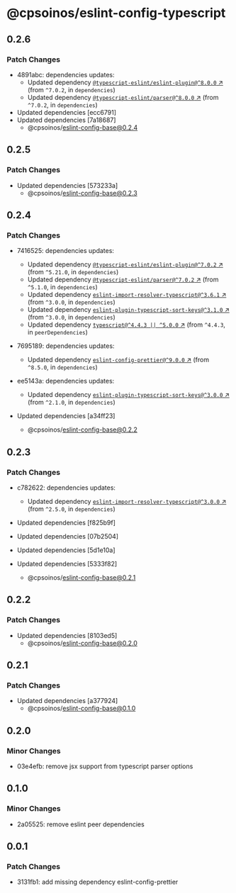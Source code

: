 # @cpsoinos/eslint-config-typescript

## 0.2.6

### Patch Changes

- 4891abc: dependencies updates:
  - Updated dependency [`@typescript-eslint/eslint-plugin@^8.0.0` ↗︎](https://www.npmjs.com/package/@typescript-eslint/eslint-plugin/v/8.0.0) (from `^7.0.2`, in `dependencies`)
  - Updated dependency [`@typescript-eslint/parser@^8.0.0` ↗︎](https://www.npmjs.com/package/@typescript-eslint/parser/v/8.0.0) (from `^7.0.2`, in `dependencies`)
- Updated dependencies [ecc6791]
- Updated dependencies [7a18687]
  - @cpsoinos/eslint-config-base@0.2.4

## 0.2.5

### Patch Changes

- Updated dependencies [573233a]
  - @cpsoinos/eslint-config-base@0.2.3

## 0.2.4

### Patch Changes

- 7416525: dependencies updates:

  - Updated dependency [`@typescript-eslint/eslint-plugin@^7.0.2` ↗︎](https://www.npmjs.com/package/@typescript-eslint/eslint-plugin/v/7.0.2) (from `^5.21.0`, in `dependencies`)
  - Updated dependency [`@typescript-eslint/parser@^7.0.2` ↗︎](https://www.npmjs.com/package/@typescript-eslint/parser/v/7.0.2) (from `^5.1.0`, in `dependencies`)
  - Updated dependency [`eslint-import-resolver-typescript@^3.6.1` ↗︎](https://www.npmjs.com/package/eslint-import-resolver-typescript/v/3.6.1) (from `^3.0.0`, in `dependencies`)
  - Updated dependency [`eslint-plugin-typescript-sort-keys@^3.1.0` ↗︎](https://www.npmjs.com/package/eslint-plugin-typescript-sort-keys/v/3.1.0) (from `^3.0.0`, in `dependencies`)
  - Updated dependency [`typescript@^4.4.3 || ^5.0.0` ↗︎](https://www.npmjs.com/package/typescript/v/4.4.3) (from `^4.4.3`, in `peerDependencies`)

- 7695189: dependencies updates:
  - Updated dependency [`eslint-config-prettier@^9.0.0` ↗︎](https://www.npmjs.com/package/eslint-config-prettier/v/9.0.0) (from `^8.5.0`, in `dependencies`)
- ee5143a: dependencies updates:
  - Updated dependency [`eslint-plugin-typescript-sort-keys@^3.0.0` ↗︎](https://www.npmjs.com/package/eslint-plugin-typescript-sort-keys/v/3.0.0) (from `^2.1.0`, in `dependencies`)
- Updated dependencies [a34ff23]
  - @cpsoinos/eslint-config-base@0.2.2

## 0.2.3

### Patch Changes

- c782622: dependencies updates:

  - Updated dependency [`eslint-import-resolver-typescript@^3.0.0` ↗︎](https://www.npmjs.com/package/eslint-import-resolver-typescript/v/3.0.0) (from `^2.5.0`, in `dependencies`)

- Updated dependencies [f825b9f]
- Updated dependencies [07b2504]
- Updated dependencies [5d1e10a]
- Updated dependencies [5333f82]
  - @cpsoinos/eslint-config-base@0.2.1

## 0.2.2

### Patch Changes

- Updated dependencies [8103ed5]
  - @cpsoinos/eslint-config-base@0.2.0

## 0.2.1

### Patch Changes

- Updated dependencies [a377924]
  - @cpsoinos/eslint-config-base@0.1.0

## 0.2.0

### Minor Changes

- 03e4efb: remove jsx support from typescript parser options

## 0.1.0

### Minor Changes

- 2a05525: remove eslint peer dependencies

## 0.0.1

### Patch Changes

- 3131fb1: add missing dependency eslint-config-prettier
